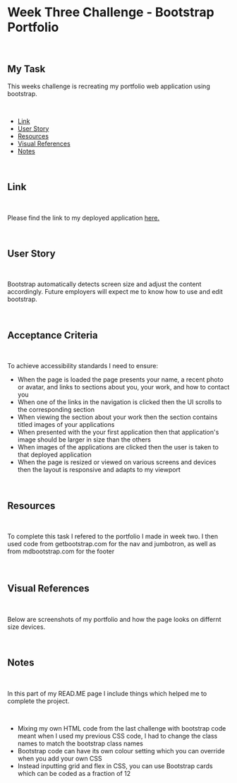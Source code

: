 # <h1>Week Three Challenge - Bootstrap Portfolio</h1>
  <br/>
 <h2>My Task</h2> 
   <p>This weeks challenge is recreating my portfolio web application using bootstrap.</p>
  
 <br/>
  <ul>
    <li><a href="https://github.com/tyrkgithub/bootstrap-portfolio/blob/main/README.md#link">Link</a></li>
    <li><a href="https://github.com/tyrkgithub/bootstrap-portfolio/blob/main/README.md#acceptance-criteria">User Story</a></li>
    <li><a href="https://github.com/tyrkgithub/bootstrap-portfolio/blob/main/README.md#resources">Resources</a></li>
    <li><a href="https://github.com/tyrkgithub/bootstrap-portfolio/blob/main/README.md#visual-references">Visual References</a></li>
    <li><a href="https://github.com/tyrkgithub/bootstrap-portfolio/blob/main/README.md#notes">Notes</a></li>
  
  </ul>
  <br/>
  
 <h2>Link</h2>
  
  <br/>
  
  <p> Please find the link to my deployed application <a href="https://tyrkgithub.github.io/bootstrap-portfolio">here.</a> </p>
  
  <br/>
  
 <h2>User Story</h2>
  
  <br/>
  
  <p>Bootstrap automatically detects screen size and adjust the content accordingly. Future employers will expect me to know how to use and edit bootstrap.<br/>
  </p>
  
  <br/>
  
<h2>Acceptance Criteria</h2>

  <br/>
  
  <p>To achieve accessibility standards I need to ensure:</p>
  
  <ul>
    <li>When the page is loaded the page presents your name, a recent photo or avatar, and links to sections about you, your work, and how to contact you</li>
    <li>When one of the links in the navigation is clicked then the UI scrolls to the corresponding section</li>
    <li>When viewing the section about your work then the section contains titled images of your applications</li>
    <li>When presented with the your first application then that application's image should be larger in size than the others</li>
    <li>When images of the applications are clicked then the user is taken to that deployed application</li>
    <li>When the page is resized or viewed on various screens and devices then the layout is responsive and adapts to my viewport</li>
  </ul>
  
  <br/>

<h2>Resources</h2>

  <br/>
 
  <p>To complete this task I refered to the portfolio I made in week two. I then used code from getbootstrap.com for the nav and jumbotron, as well as from mdbootstrap.com for the footer<br/>
 <br/>
  
  <br/>

 <h2>Visual References</h2>
 
  <br/>

  <p>Below are screenshots of my portfolio and how the page looks on differnt size devices.</p>


  <br/>
   
 <h2>Notes</h2>
 

  <br/>
  
  <p>In this part of my READ.ME page I include things which helped me to complete the project.</p>
  
  <br/>
  
  <ul>
   <li>Mixing my own HTML code from the last challenge with bootstrap code meant when I used my previous CSS code, I had to change the class names to match the bootstrap class names</li>
   <li>Bootstrap code can have its own colour setting which you can override when you add your own CSS</li>
   <li>Instead inputting grid and flex in CSS, you can use Bootstrap cards which can be coded as a fraction of 12</li>

